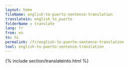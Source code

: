 ```yaml
---
layout: home
fileName: english-to-puerto-sentence-translation
translatein: english_to_puerto
folderName : translate
lang: fr
from: en
to: hi
permalink: /fr/english-to-puerto-sentence-translation
tool: english-to-puerto-sentence-translation
---
```

{% include section/translateinto.html %}